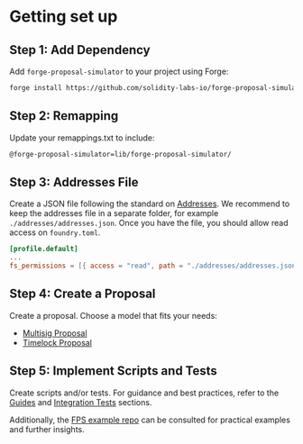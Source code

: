# Getting set up

## Step 1: Add Dependency

Add `forge-proposal-simulator` to your project using Forge:

```sh
forge install https://github.com/solidity-labs-io/forge-proposal-simulator.git
```

## Step 2: Remapping

Update your remappings.txt to include:

```txt
@forge-proposal-simulator=lib/forge-proposal-simulator/
```

## Step 3: Addresses File

Create a JSON file following the standard on
[Addresses](../overview/architecture/addresses.md). We recommend to keep the
addresses file in a separate folder, for example `./addresses/addresses.json`.
Once you have the file, you should allow read access on `foundry.toml`.

```toml
[profile.default]
...
fs_permissions = [{ access = "read", path = "./addresses/addresses.json"}]
```

## Step 4: Create a Proposal

Create a proposal. Choose a model that fits your needs:

-   [Multisig Proposal](../guides/multisig-proposal.md)
-   [Timelock Proposal](../guides/timelock-proposal.md)

## Step 5: Implement Scripts and Tests

Create scripts and/or tests. For guidance and best practices, refer to the [Guides](../guides/README.md) and [Integration Tests](../testing/integration-tests.md) sections.

Additionally, the [FPS example repo](https://github.com/solidity-labs-io/fps-example-repo) can be consulted for practical examples and further insights.
